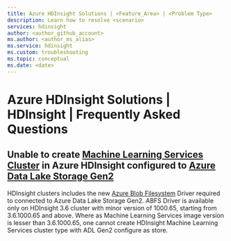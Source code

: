 ```yaml
---
title: Azure HDInsight Solutions | <Feature_Area> | <Problem Type>
description: Learn how to resolve <scenario>
services: hdinsight
author: <author_github_account>
ms.author: <author_ms_alias>
ms.service: hdinsight
ms.custom: troubleshooting
ms.topic: conceptual
ms.date: <date>
---
```


# Azure HDInsight Solutions | HDInsight | Frequently Asked Questions

## Unable to create [Machine Learning Services Cluster](https://docs.microsoft.com/en-us/azure/hdinsight/r-server/r-server-overview) in Azure HDInsight configured to [Azure Data Lake Storage Gen2](https://docs.microsoft.com/en-us/azure/storage/blobs/data-lake-storage-introduction)

HDInsight clusters includes the new [Azure Blob Filesystem](https://docs.microsoft.com/en-us/azure/storage/blobs/data-lake-storage-abfs-driver) Driver required to connected to Azure Data Lake Storage Gen2.
ABFS Driver is available only on HDInsight 3.6 cluster with minor version of 1000.65,  starting from 3.6.1000.65 and above.
Where as Machine Learning Services image version is lesser than 3.6.1000.65, one cannot create HDInsight Machine Learning Services cluster type with ADL Gen2 configure as store.

